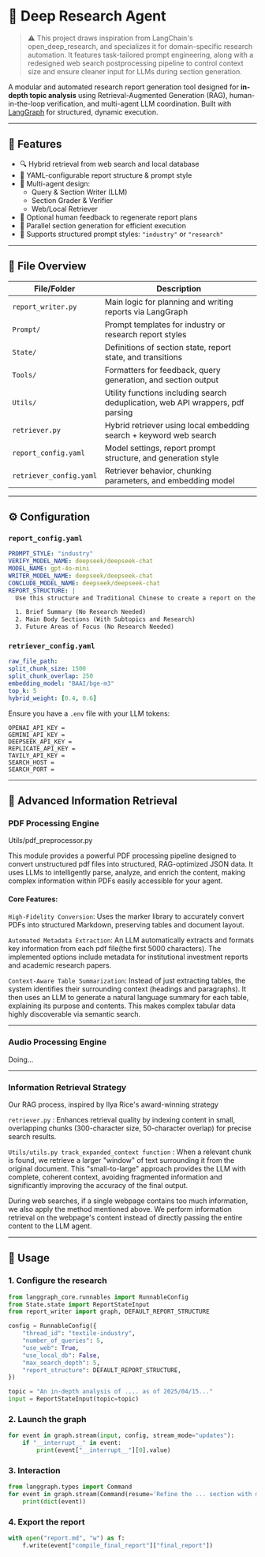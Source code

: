 # 🧠 Deep Research Agent
> ⚠️ This project draws inspiration from LangChain's open_deep_research, and specializes it for domain-specific research automation. It features task-tailored prompt engineering, along with a redesigned web search postprocessing pipeline to control context size and ensure cleaner input for LLMs during section generation.


A modular and automated research report generation tool designed for **in-depth topic analysis** using Retrieval-Augmented Generation (RAG), human-in-the-loop verification, and multi-agent LLM coordination. Built with [LangGraph](https://github.com/langchain-ai/langgraph) for structured, dynamic execution.

---

## 🚀 Features

- 🔍 Hybrid retrieval from web search and local database
- 🧱 YAML-configurable report structure & prompt style
- 🤖 Multi-agent design:
  - Query & Section Writer (LLM)
  - Section Grader & Verifier
  - Web/Local Retriever
- 👤 Optional human feedback to regenerate report plans
- 📑 Parallel section generation for efficient execution
- 💬 Supports structured prompt styles: `"industry"` or `"research"`

---

## 📁 File Overview

| File/Folder             | Description                                                                     |
| ----------------------- | ------------------------------------------------------------------------------- |
| `report_writer.py`      | Main logic for planning and writing reports via LangGraph                       |
| `Prompt/`               | Prompt templates for industry or research report styles                         |
| `State/`                | Definitions of section state, report state, and transitions                     |
| `Tools/`                | Formatters for feedback, query generation, and section output                   |
| `Utils/`                | Utility functions including search deduplication, web API wrappers, pdf parsing |
| `retriever.py`          | Hybrid retriever using local embedding search + keyword web search              |
| `report_config.yaml`    | Model settings, report prompt structure, and generation style                   |
| `retriever_config.yaml` | Retriever behavior, chunking parameters, and embedding model                    |

---

## ⚙️ Configuration

### `report_config.yaml`

```yaml
PROMPT_STYLE: "industry"
VERIFY_MODEL_NAME: deepseek/deepseek-chat
MODEL_NAME: gpt-4o-mini
WRITER_MODEL_NAME: deepseek/deepseek-chat
CONCLUDE_MODEL_NAME: deepseek/deepseek-chat
REPORT_STRUCTURE: |
  Use this structure and Traditional Chinese to create a report on the user-provided topic:

  1. Brief Summary (No Research Needed)
  2. Main Body Sections (With Subtopics and Research)
  3. Future Areas of Focus (No Research Needed)
```

### `retriever_config.yaml`

```yaml
raw_file_path:
split_chunk_size: 1500
split_chunk_overlap: 250
embedding_model: "BAAI/bge-m3"
top_k: 5
hybrid_weight: [0.4, 0.6]
```

Ensure you have a `.env` file with your LLM tokens:

```env
OPENAI_API_KEY = 
GEMINI_API_KEY = 
DEEPSEEK_API_KEY = 
REPLICATE_API_KEY = 
TAVILY_API_KEY = 
SEARCH_HOST = 
SEARCH_PORT = 
```

---
## 📄 Advanced Information Retrieval

###  PDF Processing Engine 
Utils/pdf_preprocessor.py

This module provides a powerful PDF processing pipeline designed to convert unstructured pdf files into structured, RAG-optimized JSON data. It uses LLMs to intelligently parse, analyze, and enrich the content, making complex information within PDFs easily accessible for your agent.

#### Core Features:
`High-Fidelity Conversion`: Uses the marker library to accurately convert PDFs into structured Markdown, preserving tables and document layout.

`Automated Metadata Extraction`: An LLM automatically extracts and formats key information from each pdf file(the first 5000 characters).
The implemented options include metadata for institutional investment reports and academic research papers.

`Context-Aware Table Summarization`: Instead of just extracting tables, the system identifies their surrounding context (headings and paragraphs). It then uses an LLM to generate a natural language summary for each table, explaining its purpose and contents. This makes complex tabular data highly discoverable via semantic search.

---

### Audio Processing Engine
Doing...

---
### Information Retrieval Strategy
Our RAG process, inspired by Ilya Rice's award-winning strategy

`retriever.py` : Enhances retrieval quality by indexing content in small, overlapping chunks (300-character size, 50-character overlap) for precise search results.


`Utils/utils.py track_expanded_context function` : When a relevant chunk is found, we retrieve a larger "window" of text surrounding it from the original document. This "small-to-large" approach provides the LLM with complete, coherent context, avoiding fragmented information and significantly improving the accuracy of the final output. 

During web searches, if a single webpage contains too much information, we also apply the method mentioned above. We perform information retrieval on the webpage's content instead of directly passing the entire content to the LLM agent.

---

## 🧪 Usage

### 1. Configure the research

```python
from langgraph_core.runnables import RunnableConfig
from State.state import ReportStateInput
from report_writer import graph, DEFAULT_REPORT_STRUCTURE

config = RunnableConfig({
    "thread_id": "textile-industry",
    "number_of_queries": 5,
    "use_web": True,
    "use_local_db": False,
    "max_search_depth": 5,
    "report_structure": DEFAULT_REPORT_STRUCTURE,
})

topic = "An in-depth analysis of .... as of 2025/04/15..."
input = ReportStateInput(topic=topic)
```

### 2. Launch the graph

```python
for event in graph.stream(input, config, stream_mode="updates"):
    if "__interrupt__" in event:
        print(event["__interrupt__"][0].value)
```

### 3. Interaction

```python
from langgraph.types import Command
for event in graph.stream(Command(resume='Refine the ... section with more information about ... '), config, stream_mode="updates"):
    print(dict(event))
```

### 4. Export the report

```python
with open("report.md", "w") as f:
    f.write(event["compile_final_report"]["final_report"])
```


